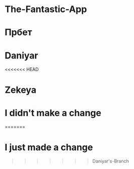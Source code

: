 # The-Fantastic-App
# Прбет
# Daniyar
<<<<<<< HEAD
# Zekeya
# I didn't make a change
=======
# I just made a change
>>>>>>> Daniyar's-Branch
